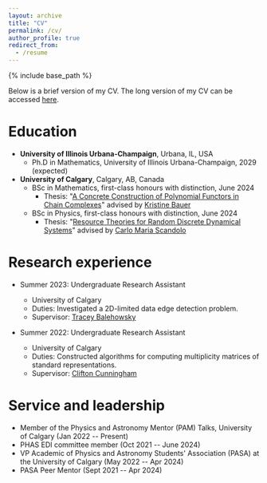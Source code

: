 ```yaml
---
layout: archive
title: "CV"
permalink: /cv/
author_profile: true
redirect_from:
  - /resume
---
```


{% include base_path %}

Below is a brief version of my CV. The long version of my CV can be accessed <a href="/files/EaECVLong.pdf" class="image fit">here</a>.

Education
======
* **University of Illinois Urbana-Champaign**, Urbana, IL, USA
  * Ph.D in Mathematics, University of Illinois Urbana-Champaign, 2029 (expected)
* **University of Calgary**, Calgary, AB, Canada
  * BSc in Mathematics, first-class honours with distinction, June 2024
    * Thesis: "<a href="/files/Math518_FinalReport_EEaT.pdf" class="image fit">A Concrete Construction of Polynomial Functors in Chain Complexes</a>" advised by <a href="https://contacts.ucalgary.ca/info/math/profiles/101-152919" rel="noopener" target="_blank">Kristine Bauer</a>
  * BSc in Physics, first-class honours with distinction, June 2024
    * Thesis: "<a href="/files/Phys598_FinalReport_EEaThompson.pdf" class="image fit">Resource Theories for Random Discrete Dynamical Systems</a>" advised by <a href="https://contacts.ucalgary.ca/info/math/profiles/1-9063259" rel="noopener" target="_blank">Carlo Maria Scandolo</a>

Research experience
======
* Summer 2023: Undergraduate Research Assistant
  * University of Calgary
  * Duties: Investigated a 2D-limited data edge detection problem.
  * Supervisor: <a href="https://sites.google.com/view/traceybalehowsky/" rel="noopener" target="_blank">Tracey Balehowsky</a>

* Summer 2022: Undergraduate Research Assistant
  * University of Calgary
  * Duties: Constructed algorithms for computing multiplicity matrices of standard representations.
  * Supervisor: <a href="https://contacts.ucalgary.ca/info/math/profiles/101-152934" rel="noopener" target="_blank">Clifton Cunningham</a>

  

<!-- Publications
======
  <ul>{% for post in site.publications reversed %}
    {% include archive-single-cv.html %}
  {% endfor %}</ul> -->
  
<!-- Talks
======
  <ul>{% for post in site.talks reversed %}
    {% include archive-single-talk-cv.html  %}
  {% endfor %}</ul> -->
  
<!-- Teaching
======
  <ul>{% for post in site.teaching reversed %}
    {% include archive-single-cv.html %}
  {% endfor %}</ul> -->
  
Service and leadership
======
* Member of the Physics and Astronomy Mentor (PAM) Talks, University of Calgary (Jan 2022 -- Present)
* PHAS EDI committee member (Oct 2021 -- June 2024)
* VP Academic of Physics and Astronomy Students' Association (PASA) at the University of Calgary (May 2022 -- Apr 2024)
* PASA Peer Mentor (Sept 2021 -- Apr 2024)
